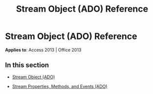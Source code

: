 ﻿---
title: Stream Object (ADO) Reference
TOCTitle: Stream Object (ADO)
ms:assetid: 4574095e-06d3-4c2f-86e0-2a7cf1247395
ms:mtpsurl: https://msdn.microsoft.com/en-us/library/JJ249214(v=office.15)
ms:contentKeyID: 48544556
ms.date: 09/18/2015
mtps_version: v=office.15
---

# Stream Object (ADO) Reference


**Applies to**: Access 2013 | Office 2013

## In this section

  - [Stream Object (ADO)](stream-object-ado.md)

  - [Stream Properties, Methods, and Events (ADO)](stream-properties-methods-and-events-ado.md)

